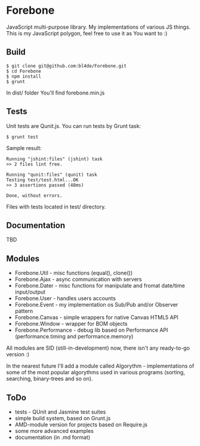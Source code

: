Forebone
========

JavaScript multi-purpose library. My implementations of various JS things.
This is my JavaScript polygon, feel free to use it as You want to :)

Build
-----

```
$ git clone git@github.com:bl4de/Forebone.git
$ cd Forebone
$ npm install
$ grunt
```

In dist/ folder You'll find forebone.min.js

Tests
-----

Unit tests are Qunit.js. You can run tests by Grunt task:

```
$ grunt test
```

Sample result:
```
Running "jshint:files" (jshint) task
>> 2 files lint free.

Running "qunit:files" (qunit) task
Testing test/test.html...OK
>> 3 assertions passed (48ms)

Done, without errors.

```

Files with tests located in test/ directory.


Documentation
-------------
TBD

Modules
-------

* Forebone.Util - misc functions (equal(), clone())
* Forebone.Ajax - async communication with servers
* Forebone.Dater - misc functions for manipulate and fromat date/time input/output
* Forebone.User - handles users accounts
* Forebone.Event - my implementation os Sub/Pub and/or Observer pattern
* Forebone.Canvas - simple wrappers for native Canvas HTML5 API
* Forebone.Window - wrapper for BOM objects
* Forebone.Performance - debug lib based on Performance API 
	(performance.timing and performance.memory)

All modules are SID (still-in-development) now, there isn't any ready-to-go version :)

In the nearest future I'll add a module called Algorythm - implementations of some 
of the most popular algorythms used in various programs (sorting, searching, binary-trees and so on).


ToDo
----

* tests - QUnit and Jasmine test suites
* simple build system, based on Grunt.js 
* AMD-module version for projects based on Require.js
* some more advanced examples
* documentation (in .md format)
